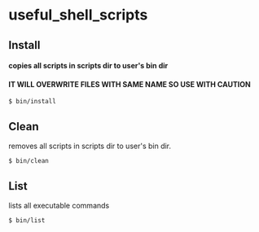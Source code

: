 # useful_shell_scripts
## Install
#### copies all scripts in scripts dir to user's bin dir
#### IT WILL OVERWRITE FILES WITH SAME NAME SO USE WITH CAUTION

```
$ bin/install
```
## Clean
removes all scripts in scripts dir to user's bin dir.
```
$ bin/clean
```

## List
lists all executable commands
```
$ bin/list
```
